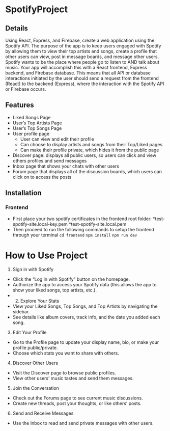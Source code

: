 # SpotifyProject

## Details
Using React, Express, and Firebase, create a web application using the Spotify API. The purpose of the app is to keep users engaged with Spotify by allowing them to view their top artists and songs, create a profile that other users can view, post in message boards, and message other users. Spotify wants to be the place where people go to listen to AND talk about music. Your app will accomplish this with a React frontend, Express backend, and Firebase database. This means that all API or database interactions initiated by the user should send a request from the frontend (React) to the backend (Express), where the interaction with the Spotify API or Firebase occurs.

## Features
* Liked Songs Page
* User’s Top Artists Page
* User’s Top Songs Page
* User profile page
    * User can view and edit their profile
    * Can choose to display artists and songs from their Top/Liked pages
    * Can make their profile private, which hides it from the public page
* Discover page: displays all public users, so users can click and view others profiles and send messages
* Inbox page that shows your chats with other users
* Forum page that displays all of the discussion boards, which users can click on to access the posts

## Installation

### Frontend
* First place your two spotify certificates in the frontend root folder:
      *test-spotify-site.local-key.pem
      *test-spotify-site.local.pem
* Then proceed to run the following commands to setup the frontend through your terminal
`cd frontend`
`npm install`
`npm run dev`

# How to Use Project
1. Sign in with Spotify
* Click the “Log in with Spotify” button on the homepage.
* Authorize the app to access your Spotify data (this allows the app to show your liked songs, top artists, etc.).
* 2. Explore Your Stats
* View your Liked Songs, Top Songs, and Top Artists by navigating the sidebar.
* See details like album covers, track info, and the date you added each song.
3. Edit Your Profile
* Go to the Profile page to update your display name, bio, or make your profile public/private.
* Choose which stats you want to share with others.
4. Discover Other Users
* Visit the Discover page to browse public profiles.
* View other users’ music tastes and send them messages.
5. Join the Conversation
* Check out the Forums page to see current music discussions.
* Create new threads, post your thoughts, or like others’ posts.
6. Send and Receive Messages
* Use the Inbox to read and send private messages with other users.

